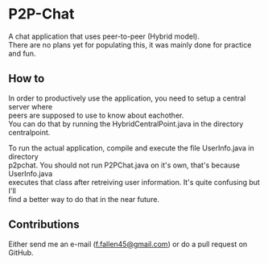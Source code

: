 # P2P-Chat

A chat application that uses peer-to-peer (Hybrid model).  
There are no plans yet for populating this, it was mainly done for practice and fun.

## How to

In order to productively use the application, you need to setup a central server where  
peers are supposed to use to know about eachother.  
You can do that by running the HybridCentralPoint.java in the directory centralpoint.

To run the actual application, compile and execute the file UserInfo.java in directory  
p2pchat.  You should not run P2PChat.java on it's own, that's because UserInfo.java  
executes that class after retreiving user information.  It's quite confusing but I'll  
find a better way to do that in the near future.

## Contributions

Either send me an e-mail (<f.fallen45@gmail.com>) or do a pull request on GitHub.